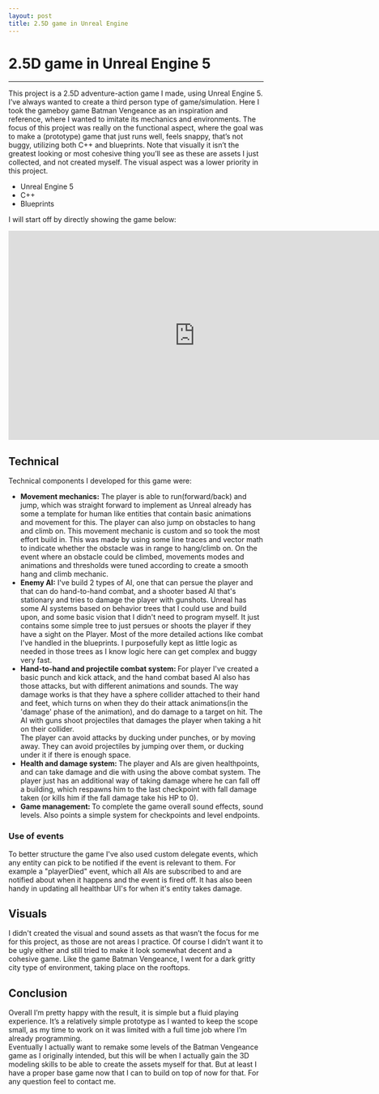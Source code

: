 ```yaml
---
layout: post
title: 2.5D game in Unreal Engine
---
```

# 2.5D game in Unreal Engine 5
---
<div class="intro">
This project is a 2.5D adventure-action game I made, using Unreal Engine 5. I’ve always wanted to create a third person type of game/simulation. Here I took the gameboy game Batman Vengeance as an inspiration and reference, where I wanted to imitate its mechanics and environments. The focus of this project was really on the functional aspect, where the goal was to make a (prototype) game that just runs well, feels snappy, that’s not buggy, utilizing both C++ and blueprints. Note that visually it isn’t the greatest looking or most cohesive thing you’ll see as these are assets I just collected, and not created myself. The visual aspect was a lower priority in this project.
</div>

<ul class="tags">
    <li>Unreal Engine 5</li>
    <li>C++</li>
    <li>Blueprints</li>
</ul>

I will start off by directly showing the game below:

<iframe width="736" height="413" src="https://www.youtube.com/embed/yMd48GvGSEs?si=V_EATtgkyqa0vo4S" title="YouTube video player" frameborder="0" allow="accelerometer; autoplay; clipboard-write; encrypted-media; gyroscope; picture-in-picture; web-share" referrerpolicy="strict-origin-when-cross-origin" allowfullscreen></iframe>

## Technical
Technical components I developed for this game were:
<ul>
    <li><b>Movement mechanics:</b> The player is able to run(forward/back) and jump, which was straight forward to implement as Unreal already has some a template for human like entities that contain basic animations and movement for this. The player can also jump on obstacles to hang and climb on. This movement mechanic is custom and so took the most effort build in. This was made by using some line traces and vector math to indicate whether the obstacle was in range to hang/climb on. On the event where an obstacle could be climbed, movements modes and animations and thresholds were tuned according to create a smooth hang and climb mechanic.</li>
    <li><b>Enemy AI:</b> I've build 2 types of AI, one that can persue the player and that can do hand-to-hand combat, and a shooter based AI that's stationary and tries to damage the player with gunshots. Unreal has some AI systems based on behavior trees that I could use and build upon, and some basic vision that I didn't need to program myself. It just contains some simple tree to just persues or shoots the player if they have a sight on the Player. Most of the more detailed actions like combat I've handled in the blueprints. I purposefully kept as little logic as needed in those trees as I know logic here can get complex and buggy very fast.
    </li>
    <li><b>Hand-to-hand and projectile combat system: </b> For player I've created a basic punch and kick attack, and the hand combat based AI also has those attacks, but with different animations and sounds. The way damage works is that they have a sphere collider attached to their hand and feet, which turns on when they do their attack animations(in the 'damage' phase of the animation), and do damage to a target on hit. The AI with guns shoot projectiles that damages the player when taking a hit on their collider.
    <br/>
    The player can avoid attacks by ducking under punches, or by moving away. They can avoid projectiles by jumping over them, or ducking under it if there is enough space.
    </li>
    <li><b>Health and damage system: </b>
    The player and AIs are given healthpoints, and can take damage and die with using the above combat system. The player just has an additional way of taking damage where he can fall off a building, which respawns him to the last checkpoint with fall damage taken (or kills him if the fall damage take his HP to 0).
    </li>
    <li><b>Game management: </b> To complete the game overall sound effects, sound levels. Also points a simple system for checkpoints and level endpoints.</li>
</ul>

### Use of events
To better structure the game I've also used custom delegate events, which any entity can pick to be notified if the event is relevant to them. For example a "playerDied" event, which all AIs are subscribed to and are notified about when it happens and the event is fired off. It has also been handy in updating all healthbar UI's for when it's entity takes damage.

## Visuals
I didn't created the visual and sound assets as that wasn’t the focus for me for this project, as those are not areas I practice. Of course I didn’t want it to be ugly either and still tried to make it look somewhat decent and a cohesive game. Like the game Batman Vengeance, I went for a dark gritty city type of environment, taking place on the rooftops.

## Conclusion
Overall I’m pretty happy with the result, it is simple but a fluid playing experience. It’s a relatively simple prototype as I wanted to keep the scope small, as my time to work on it was limited with a full time job where I’m already programming.
<br/>
Eventually I actually want to remake some levels of the Batman Vengeance game as I originally intended, but this will be when I actually gain the 3D modeling skills to be able to create the assets myself for that. But at least I have a proper base game now that I can to build on top of now for that. For any question feel to contact me.
